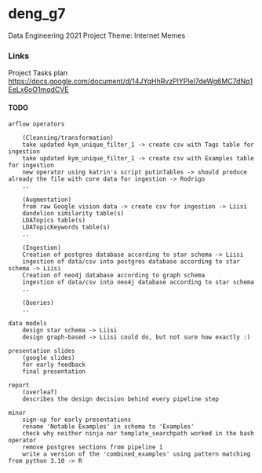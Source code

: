 # deng_g7
Data Engineering 2021 Project Theme: Internet Memes

### Links
Project Tasks plan
https://docs.google.com/document/d/14JYqHhRvzPlYPleI7deWg6MC7dNq1EeLx6oO1mqdCVE

#### TODO

    arflow operators

        (Cleansing/transformation)
        take updated kym_unique_filter_1 -> create csv with Tags table for ingestion
        take updated kym_unique_filter_1 -> create csv with Examples table for ingestion
        new operator using katrin's script putinTables -> should produce already the file with core data for ingestion -> Rodrigo
        ..

        (Augmentation)
        from raw Google vision data -> create csv for ingestion -> Liisi
        dandelion similarity table(s)
        LDATopics table(s)
        LDATopicKeywords table(s)
        ..

        (Ingestion)
        Creation of postgres database according to star schema -> Liisi
        ingestion of data/csv into postgres database according to star schema -> Liisi
        Creation of neo4j database according to graph schema
        ingestion of data/csv into neo4j database according to star schema
        ..

        (Queries)
        ..

    data models
        design star schema -> Liisi
        design graph-based -> Liisi could do, but not sure how exactly :)

    presentation slides
        (google slides)
        for early feedback
        final presentation

    report
        (overleaf)
        describes the design decision behind every pipeline step

    minor
        sign-up for early presentations
        rename 'Notable Examples' in schema to 'Examples'
        check why neither ninja nor template_searchpath worked in the bash operator
        remove postgres sections from pipeline 1
        write a version of the 'combined_examples' using pattern matching from python 3.10 -> R
